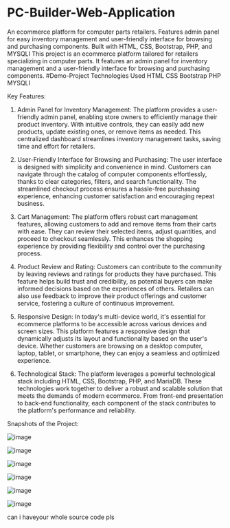 # PC-Builder-Web-Application
An ecommerce platform for computer parts retailers. Features admin panel for easy inventory management and user-friendly interface for browsing and purchasing components. Built with HTML, CSS, Bootstrap, PHP, and MYSQLI
This project is an ecommerce platform tailored for retailers specializing in computer parts. It features an admin panel for inventory management and a user-friendly interface for browsing and purchasing components. #Demo-Project Technologies Used
HTML
CSS
Bootstrap
PHP
MYSQLI


Key Features:
1. Admin Panel for Inventory Management: The platform provides a user-friendly admin panel, enabling store owners to efficiently manage their product inventory. With intuitive controls, they can easily add new products, update existing ones, or remove items as needed. This centralized dashboard streamlines inventory management tasks, saving time and effort for retailers.

2. User-Friendly Interface for Browsing and Purchasing: The user interface is designed with simplicity and convenience in mind. Customers can navigate through the catalog of computer components effortlessly, thanks to clear categories, filters, and search functionality. The streamlined checkout process ensures a hassle-free purchasing experience, enhancing customer satisfaction and encouraging repeat business.

3. Cart Management: The platform offers robust cart management features, allowing customers to add and remove items from their carts with ease. They can review their selected items, adjust quantities, and proceed to checkout seamlessly. This enhances the shopping experience by providing flexibility and control over the purchasing process.

4. Product Review and Rating: Customers can contribute to the community by leaving reviews and ratings for products they have purchased. This feature helps build trust and credibility, as potential buyers can make informed decisions based on the experiences of others. Retailers can also use feedback to improve their product offerings and customer service, fostering a culture of continuous improvement.

5. Responsive Design: In today's multi-device world, it's essential for ecommerce platforms to be accessible across various devices and screen sizes. This platform features a responsive design that dynamically adjusts its layout and functionality based on the user's device. Whether customers are browsing on a desktop computer, laptop, tablet, or smartphone, they can enjoy a seamless and optimized experience.

6. Technological Stack: The platform leverages a powerful technological stack including HTML, CSS, Bootstrap, PHP, and MariaDB. These technologies work together to deliver a robust and scalable solution that meets the demands of modern ecommerce. From front-end presentation to back-end functionality, each component of the stack contributes to the platform's performance and reliability.

Snapshots of the Project:

![image](https://github.com/MohammadMaaz-Glasswala07/PC-Builder-Web-Application/assets/77775252/fb6a0825-6ad4-4131-870b-8f308154ce54)

![image](https://github.com/MohammadMaaz-Glasswala07/PC-Builder-Web-Application/assets/77775252/3f9f2998-b096-4abf-a1c0-7e3022857938)

![image](https://github.com/MohammadMaaz-Glasswala07/PC-Builder-Web-Application/assets/77775252/01c5b2b5-3b94-455f-a09b-32577b2641d8)

![image](https://github.com/MohammadMaaz-Glasswala07/PC-Builder-Web-Application/assets/77775252/322c9c2b-2357-4cdb-9b1f-45ead92c22ee)

![image](https://github.com/MohammadMaaz-Glasswala07/PC-Builder-Web-Application/assets/77775252/7076e1da-6fe6-4bb1-b211-6156957c710c)

![image](https://github.com/MohammadMaaz-Glasswala07/PC-Builder-Web-Application/assets/77775252/b4e5c61e-2b52-47c3-9903-74360db0dc0d)


can i haveyour whole source code pls
